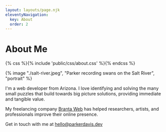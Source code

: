 ```yaml
---
layout: layouts/page.njk
eleventyNavigation:
  key: About
  order: 2
---
```

# About Me
{% css %}{% include 'public/css/about.css' %}{% endcss %}

{% image "./salt-river.jpeg", "Parker recording swans on the Salt River", "portrait" %}

I'm a web developer from Arizona. I love identifying and solving the many small puzzles that build towards big picture solutions, providing immediate and tangible value.

My freelancing company [Branta Web](https://brantaweb.com/) has helped researchers, artists, and professionals improve their online presence.

Get in touch with me at [hello@parkerdavis.dev](mailto:hello@parkerdavis.dev)
